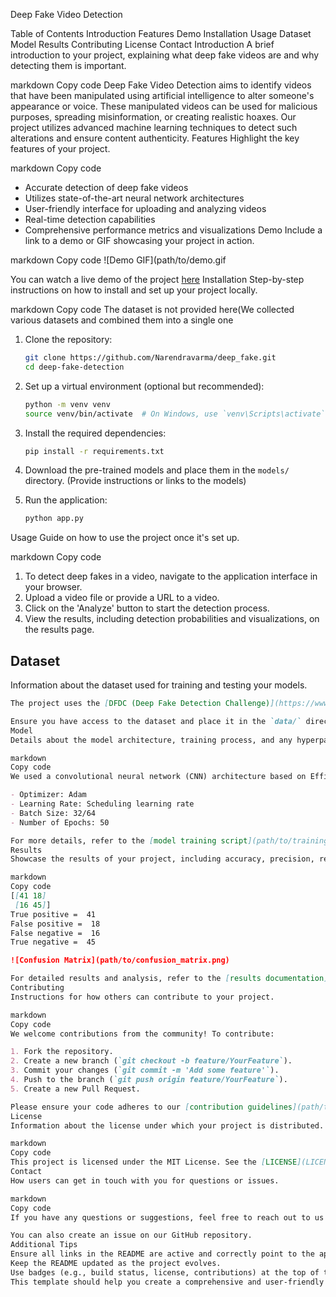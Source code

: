 Deep Fake Video Detection

Table of Contents
Introduction
Features
Demo
Installation
Usage
Dataset
Model
Results
Contributing
License
Contact
Introduction
A brief introduction to your project, explaining what deep fake videos are and why detecting them is important.

markdown
Copy code
Deep Fake Video Detection aims to identify videos that have been manipulated using artificial intelligence to alter someone's appearance or voice. These manipulated videos can be used for malicious purposes, spreading misinformation, or creating realistic hoaxes. Our project utilizes advanced machine learning techniques to detect such alterations and ensure content authenticity.
Features
Highlight the key features of your project.

markdown
Copy code
- Accurate detection of deep fake videos
- Utilizes state-of-the-art neural network architectures
- User-friendly interface for uploading and analyzing videos
- Real-time detection capabilities
- Comprehensive performance metrics and visualizations
Demo
Include a link to a demo or GIF showcasing your project in action.

markdown
Copy code
![Demo GIF](path/to/demo.gif

You can watch a live demo of the project [here](https://huggingface.co/spaces/varma123/deepfake_video_2)
Installation
Step-by-step instructions on how to install and set up your project locally.

markdown
Copy code
The dataset is not provided here(We collected various datasets and combined them into a single one
1. Clone the repository:
    ```sh
    git clone https://github.com/Narendravarma/deep_fake.git
    cd deep-fake-detection
    ```

2. Set up a virtual environment (optional but recommended):
    ```sh
    python -m venv venv
    source venv/bin/activate  # On Windows, use `venv\Scripts\activate`
    ```

3. Install the required dependencies:
    ```sh
    pip install -r requirements.txt
    ```

4. Download the pre-trained models and place them in the `models/` directory. (Provide instructions or links to the models)

5. Run the application:
    ```sh
    python app.py
    ```
Usage
Guide on how to use the project once it's set up.

markdown
Copy code
1. To detect deep fakes in a video, navigate to the application interface in your browser.
2. Upload a video file or provide a URL to a video.
3. Click on the 'Analyze' button to start the detection process.
4. View the results, including detection probabilities and visualizations, on the results page.



## Dataset
Information about the dataset used for training and testing your models.

```markdown
The project uses the [DFDC (Deep Fake Detection Challenge)](https://www.kaggle.com/c/deepfake-detection-challenge) dataset. This dataset contains thousands of real and fake videos, along with their labels.

Ensure you have access to the dataset and place it in the `data/` directory:
Model
Details about the model architecture, training process, and any hyperparameters used.

markdown
Copy code
We used a convolutional neural network (CNN) architecture based on EfficientNet. The model was trained on the DFDC dataset with the following specifications:

- Optimizer: Adam
- Learning Rate: Scheduling learning rate
- Batch Size: 32/64
- Number of Epochs: 50

For more details, refer to the [model training script](path/to/training_script.py).
Results
Showcase the results of your project, including accuracy, precision, recall, and any other relevant metrics. Include visualizations if possible.

markdown
Copy code
[[41 18]
 [16 45]]
True positive =  41
False positive =  18
False negative =  16
True negative =  45

![Confusion Matrix](path/to/confusion_matrix.png)

For detailed results and analysis, refer to the [results documentation](path/to/results_doc.md).
Contributing
Instructions for how others can contribute to your project.

markdown
Copy code
We welcome contributions from the community! To contribute:

1. Fork the repository.
2. Create a new branch (`git checkout -b feature/YourFeature`).
3. Commit your changes (`git commit -m 'Add some feature'`).
4. Push to the branch (`git push origin feature/YourFeature`).
5. Create a new Pull Request.

Please ensure your code adheres to our [contribution guidelines](path/to/contribution_guidelines.md).
License
Information about the license under which your project is distributed.

markdown
Copy code
This project is licensed under the MIT License. See the [LICENSE](LICENSE) file for more details.
Contact
How users can get in touch with you for questions or issues.

markdown
Copy code
If you have any questions or suggestions, feel free to reach out to us at [your-email@example.com].

You can also create an issue on our GitHub repository.
Additional Tips
Ensure all links in the README are active and correctly point to the appropriate resources.
Keep the README updated as the project evolves.
Use badges (e.g., build status, license, contributions) at the top of the README for better visibility.
This template should help you create a comprehensive and user-friendly README file for your deep fake video detection project.
